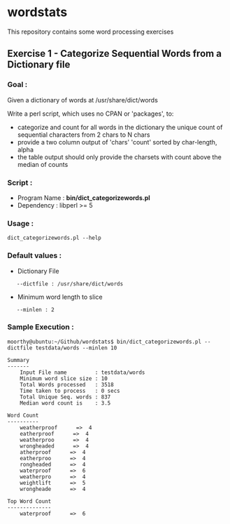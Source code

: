 # wordstats
This repository contains some word processing exercises

## Exercise 1 - Categorize Sequential Words from a Dictionary file

### Goal :
Given a dictionary of words at /usr/share/dict/words

Write a perl script, which uses no CPAN or 'packages', to:

- categorize and count for all words in the dictionary the unique count of sequential characters from 2 chars to N chars
- provide a two column output of 'chars' 'count' sorted by char-length, alpha
- the table output should only provide the charsets with count above the median of counts

### Script :
* Program Name : **bin/dict_categorizewords.pl**
* Dependency :   libperl >= 5

### Usage :
```
dict_categorizewords.pl --help
```

### Default values :
* Dictionary File
```
   --dictfile : /usr/share/dict/words
```
* Minimum word length to slice
```
   --minlen : 2
```

### Sample Execution :
```
moorthy@ubuntu:~/Github/wordstats$ bin/dict_categorizewords.pl --dictfile testdata/words --minlen 10

Summary
-------
    Input File name         : testdata/words
    Minimum word slice size : 10
    Total Words processed   : 3518
    Time taken to process   : 0 secs
    Total Unique Seq. words : 837
    Median word count is    : 3.5

Word Count
----------
    weatherproof      =>  4
    eatherproof      =>  4
    weatherproo      =>  4
    wrongheaded      =>  4
    atherproof      =>  4
    eatherproo      =>  4
    rongheaded      =>  4
    waterproof      =>  6
    weatherpro      =>  4
    weightlift      =>  5
    wrongheade      =>  4

Top Word Count
--------------
    waterproof      =>  6
```
